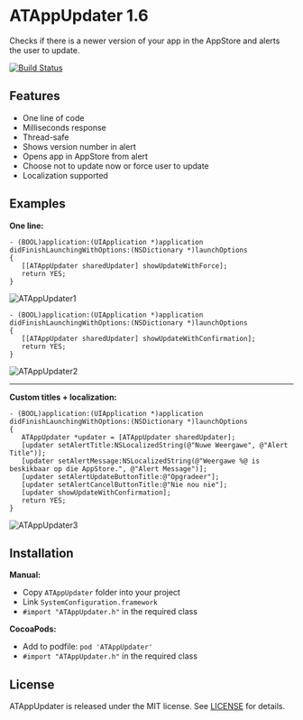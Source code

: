 # ATAppUpdater 1.6
Checks if there is a newer version of your app in the AppStore and alerts the user to update.

[![Build Status](https://travis-ci.org/apptality/ATAppUpdater.svg?branch=master)](https://travis-ci.org/apptality/ATAppUpdater) 

## Features

- One line of code
- Milliseconds response
- Thread-safe
- Shows version number in alert
- Opens app in AppStore from alert
- Choose not to update now or force user to update
- Localization supported

## Examples

**One line:**

````objc
- (BOOL)application:(UIApplication *)application didFinishLaunchingWithOptions:(NSDictionary *)launchOptions
{
   [[ATAppUpdater sharedUpdater] showUpdateWithForce];
   return YES;
}
````
![ATAppUpdater1](http://demo.apptality.co.za/ATAppUpdater/images/1.6/ATAppUpdater1.png)
````objc
- (BOOL)application:(UIApplication *)application didFinishLaunchingWithOptions:(NSDictionary *)launchOptions
{
   [[ATAppUpdater sharedUpdater] showUpdateWithConfirmation];
   return YES;
}
````
![ATAppUpdater2](http://demo.apptality.co.za/ATAppUpdater/images/1.6/ATAppUpdater2.png)

---
**Custom titles + localization:**
````objc
- (BOOL)application:(UIApplication *)application didFinishLaunchingWithOptions:(NSDictionary *)launchOptions
{
   ATAppUpdater *updater = [ATAppUpdater sharedUpdater];
   [updater setAlertTitle:NSLocalizedString(@"Nuwe Weergawe", @"Alert Title")];
   [updater setAlertMessage:NSLocalizedString(@"Weergawe %@ is beskikbaar op die AppStore.", @"Alert Message")];
   [updater setAlertUpdateButtonTitle:@"Opgradeer"];
   [updater setAlertCancelButtonTitle:@"Nie nou nie"];
   [updater showUpdateWithConfirmation];
   return YES;
}
````
![ATAppUpdater3](http://demo.apptality.co.za/ATAppUpdater/images/1.6/ATAppUpdater3.png)

## Installation

**Manual:**

- Copy `ATAppUpdater` folder into your project
- Link `SystemConfiguration.framework`
- `#import "ATAppUpdater.h"` in the required class

**CocoaPods:**

- Add to podfile: `pod 'ATAppUpdater'`
- `#import "ATAppUpdater.h"` in the required class

## License

ATAppUpdater is released under the MIT license. See [LICENSE](https://github.com/apptality/ATAppUpdater/blob/master/LICENSE.md) for details.
